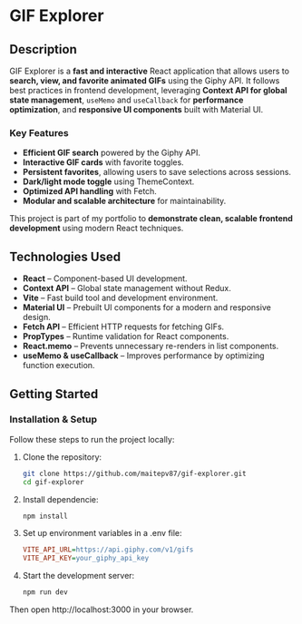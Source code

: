 # **GIF Explorer**

## **Description**

GIF Explorer is a **fast and interactive** React application that allows users to **search, view, and favorite animated GIFs** using the Giphy API. It follows best practices in frontend development, leveraging **Context API for global state management**, `useMemo` and `useCallback` for **performance optimization**, and **responsive UI components** built with Material UI.

### **Key Features**

- **Efficient GIF search** powered by the Giphy API.
- **Interactive GIF cards** with favorite toggles.
- **Persistent favorites**, allowing users to save selections across sessions.
- **Dark/light mode toggle** using ThemeContext.
- **Optimized API handling** with Fetch.
- **Modular and scalable architecture** for maintainability.

This project is part of my portfolio to **demonstrate clean, scalable frontend development** using modern React techniques.

## **Technologies Used**

- **React** – Component-based UI development.
- **Context API** – Global state management without Redux.
- **Vite** – Fast build tool and development environment.
- **Material UI** – Prebuilt UI components for a modern and responsive design.
- **Fetch API** – Efficient HTTP requests for fetching GIFs.
- **PropTypes** – Runtime validation for React components.
- **React.memo** – Prevents unnecessary re-renders in list components.
- **useMemo & useCallback** – Improves performance by optimizing function execution.

## **Getting Started**

### **Installation & Setup**

Follow these steps to run the project locally:

1. Clone the repository:

   ```bash
   git clone https://github.com/maitepv87/gif-explorer.git
   cd gif-explorer

   ```

2. Install dependencie:

   ```bash
   npm install
   ```

3. Set up environment variables in a .env file:

   ```ini
   VITE_API_URL=https://api.giphy.com/v1/gifs
   VITE_API_KEY=your_giphy_api_key
   ```

4. Start the development server:

   ```bash
   npm run dev
   ```

Then open http://localhost:3000 in your browser.
